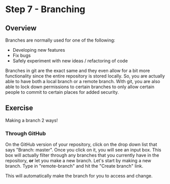 Step 7 - Branching
==============

## Overview

Branches are normally used for one of the following:

 - Developing new features
 - Fix bugs
 - Safely experiment with new ideas / refactoring of code

Branches in git are the exact same and they even allow for a bit more functionality since the entire repository is stored locally.  So, you are actually able to have both a local branch or a remote branch.  With git, you are also able to lock down permissions to certain branches to only allow certain people to commit to certain places for added security.

## Exercise

Making a branch 2 ways!

### Through GitHub

On the GitHub version of your repository, click on the drop down list that says "Branch: master".  Once you click on it, you will see an input box.  This box will actually filter through any branches that you currently have in the repository, **or** let you make a new branch.  Let's start by making a new branch.  Type in "remote-branch" and hit the "Create branch" link.

This will automatically make the branch for you to access and change.

